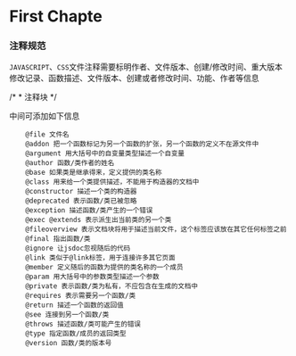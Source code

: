 # First Chapte

### 注释规范

`JAVASCRIPT`、`CSS`文件注释需要标明作者、文件版本、创建/修改时间、重大版本修改记录、函数描述、文件版本、创建或者修改时间、功能、作者等信息

/\* \* 注释块 \*/

中间可添加如下信息

```
    @file 文件名
    @addon 把一个函数标记为另一个函数的扩张，另一个函数的定义不在源文件中
    @argument 用大括号中的自变量类型描述一个自变量
    @author 函数/类作者的姓名
    @base 如果类是继承得来，定义提供的类名称
    @class 用来给一个类提供描述，不能用于构造器的文档中
    @constructor 描述一个类的构造器
    @deprecated 表示函数/类已被忽略
    @exception 描述函数/类产生的一个错误
    @exec @extends 表示派生出当前类的另一个类
    @fileoverview 表示文档块将用于描述当前文件，这个标签应该放在其它任何标签之前
    @final 指出函数/类
    @ignore 让jsdoc忽视随后的代码
    @link 类似于@link标签，用于连接许多其它页面
    @member 定义随后的函数为提供的类名称的一个成员
    @param 用大括号中的参数类型描述一个参数
    @private 表示函数/类为私有，不应包含在生成的文档中
    @requires 表示需要另一个函数/类
    @return 描述一个函数的返回值
    @see 连接到另一个函数/类
    @throws 描述函数/类可能产生的错误
    @type 指定函数/成员的返回类型
    @version 函数/类的版本号
```





